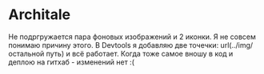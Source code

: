 # Architale

Не подргружается пара фоновых изображений и 2 иконки. Я не совсем понимаю причину этого. В Devtools я добавляю две точечки: url(../img/остальной путь) и всё работает. Когда тоже самое вношу в код и деплою на гитхаб - изменений нет :(
